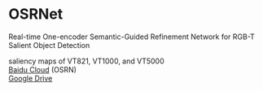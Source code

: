 # OSRNet
Real-time One-encoder Semantic-Guided Refinement Network for RGB-T Salient Object Detection

saliency maps of VT821, VT1000, and VT5000  
[Baidu Cloud](https://pan.baidu.com/s/1LoW3mi77fu3peW4bjdtKuA)   (OSRN)  
[Google Drive](https://drive.google.com/file/d/1ZZ_aDM46xfydLNSV4o-nyXoTFqA4CCC8/view?usp=sharing)
